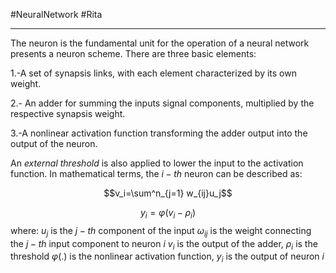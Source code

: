 #NeuralNetwork #Rita 
_____
The neuron is the fundamental unit for the operation of a neural network presents a neuron scheme. There are three basic elements:

1.-A set of synapsis links, with each element characterized by its own weight.

2.- An adder for summing the inputs signal components, multiplied by the respective synapsis weight.

3.-A nonlinear activation function transforming the adder output into the output of the neuron.

An *external threshold* is also applied to lower the input to the activation function. In mathematical terms, the $i-th$ neuron can be described as:

$$v_i=\sum^n_{j=1} w_{ij}u_j$$

$$y_i=\varphi(v_i-\rho_i)$$
where: 
$u_j$ is the $j-th$ component of the input
$\omega_{ij}$ is the weight connecting the $j-th$ input component to neuron $i$
$v_i$ is the output of the adder,
$\rho_i$ is the threshold
$\varphi(.)$ is the nonlinear activation function,
$y_i$ is the output of neuron $i$
